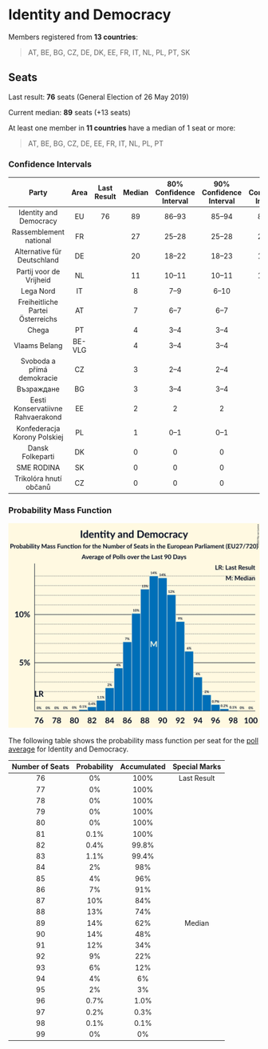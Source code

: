 # Identity and Democracy

Members registered from **13 countries**:

> AT, BE, BG, CZ, DE, DK, EE, FR, IT, NL, PL, PT, SK

## Seats

Last result: **76** seats (General Election of 26 May 2019)

Current median: **89** seats (+13 seats)

At least one member in **11 countries** have a median of 1 seat or more:

> AT, BE, BG, CZ, DE, EE, FR, IT, NL, PL, PT

### Confidence Intervals

| Party | Area | Last Result | Median | 80% Confidence Interval | 90% Confidence Interval | 95% Confidence Interval | 99% Confidence Interval |
|:-----:|:----:|:-----------:|:------:|:-----------------------:|:-----------------------:|:-----------------------:|:-----------------------:|
| Identity and Democracy | EU | 76 | 89 | 86–93 | 85–94 | 84–95 | 82–96 |
| Rassemblement national | FR | | 27 | 25–28 | 25–28 | 24–29 | 24–30 |
| Alternative für Deutschland | DE | | 20 | 18–22 | 18–23 | 18–24 | 17–24 |
| Partij voor de Vrijheid | NL | | 11 | 10–11 | 10–11 | 10–11 | 10–12 |
| Lega Nord | IT | | 8 | 7–9 | 6–10 | 6–10 | 6–11 |
| Freiheitliche Partei Österreichs | AT | | 7 | 6–7 | 6–7 | 6–7 | 5–8 |
| Chega | PT | | 4 | 3–4 | 3–4 | 3–5 | 2–5 |
| Vlaams Belang | BE-VLG | | 4 | 3–4 | 3–4 | 3–4 | 3–4 |
| Svoboda a přímá demokracie | CZ | | 3 | 2–4 | 2–4 | 2–4 | 2–4 |
| Възраждане | BG | | 3 | 3–4 | 3–4 | 3–4 | 3–4 |
| Eesti Konservatiivne Rahvaerakond | EE | | 2 | 2 | 2 | 2 | 2 |
| Konfederacja Korony Polskiej | PL | | 1 | 0–1 | 0–1 | 0–1 | 0–1 |
| Dansk Folkeparti | DK | | 0 | 0 | 0 | 0 | 0 |
| SME RODINA | SK | | 0 | 0 | 0 | 0 | 0 |
| Trikolóra hnutí občanů | CZ | | 0 | 0 | 0 | 0 | 0 |

### Probability Mass Function

![Graph with seats probability mass function not yet produced](average-2023-12-31-seats-pmf-identityanddemocracy.png "Seats Probability Mass Function")

The following table shows the probability mass function per seat for the [poll average](average-2023-12-31.html) for Identity and Democracy.

| Number of Seats | Probability | Accumulated | Special Marks |
|:---------------:|:-----------:|:-----------:|:-------------:|
| 76 | 0% | 100% | Last Result |
| 77 | 0% | 100% |  |
| 78 | 0% | 100% |  |
| 79 | 0% | 100% |  |
| 80 | 0% | 100% |  |
| 81 | 0.1% | 100% |  |
| 82 | 0.4% | 99.8% |  |
| 83 | 1.1% | 99.4% |  |
| 84 | 2% | 98% |  |
| 85 | 4% | 96% |  |
| 86 | 7% | 91% |  |
| 87 | 10% | 84% |  |
| 88 | 13% | 74% |  |
| 89 | 14% | 62% | Median |
| 90 | 14% | 48% |  |
| 91 | 12% | 34% |  |
| 92 | 9% | 22% |  |
| 93 | 6% | 12% |  |
| 94 | 4% | 6% |  |
| 95 | 2% | 3% |  |
| 96 | 0.7% | 1.0% |  |
| 97 | 0.2% | 0.3% |  |
| 98 | 0.1% | 0.1% |  |
| 99 | 0% | 0% |  |


